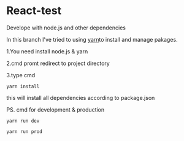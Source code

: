 # React-test
Develope with node.js and other dependencies

  In this branch I've tried to using [yarn](https://yarnpkg.com/)to install and manage pakages.
  
  1.You need install node.js & yarn
  
  2.cmd promt redirect to project directory
  
  3.type cmd
  
    yarn install
    
  this will install all dependencies according to package.json
    
    
    
  PS. cmd for development & production
  
    yarn run dev
    
    yarn run prod
